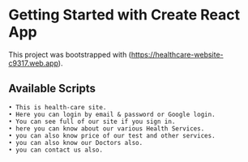 # Getting Started with Create React App

This project was bootstrapped with (https://healthcare-website-c9317.web.app).

## Available Scripts

    • This is health-care site.
    • Here you can login by email & password or Google login.
    • You can see full of our site if you sign in.
    • here you can know about our various Health Services.
    • you can also know price of our test and other services.
    • you can also know our Doctors also.
    • you can contact us also.
